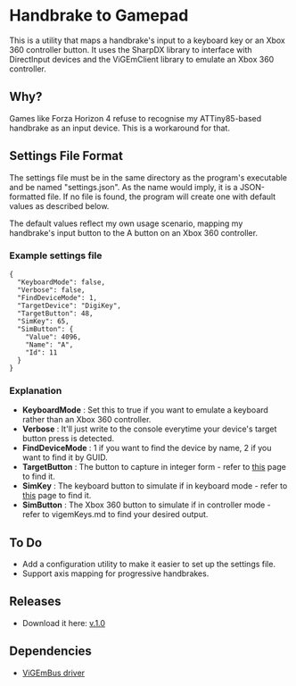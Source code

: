 # Handbrake to Gamepad

This is a utility that maps a handbrake's input to a keyboard key or an Xbox 360 controller button. It uses the SharpDX library to interface with DirectInput devices and the ViGEmClient library to emulate an Xbox 360 controller.

## Why?

Games like Forza Horizon 4 refuse to recognise my ATTiny85-based handbrake as an input device. This is a workaround for that.

## Settings File Format

The settings file must be in the same directory as the program's executable and be named "settings.json". As the name would imply, it is a JSON-formatted file. If no file is found, the program will create one with default values as described below.

The default values reflect my own usage scenario, mapping my handbrake's input button to the A button on an Xbox 360 controller.

### Example settings file

```
{
  "KeyboardMode": false,
  "Verbose": false,
  "FindDeviceMode": 1,
  "TargetDevice": "DigiKey",
  "TargetButton": 48,
  "SimKey": 65,
  "SimButton": {
    "Value": 4096,
    "Name": "A",
    "Id": 11
  }
}
```
### Explanation

- **KeyboardMode** : Set this to true if you want to emulate a keyboard rather than an Xbox 360 controller.
- **Verbose** : It'll just write to the console everytime your device's target button press is detected.
- **FindDeviceMode** : 1 if you want to find the device by name, 2 if you want to find it by GUID.
- **TargetButton** : The button to capture in integer form - refer to [this](https://github.com/sharpdx/SharpDX/blob/master/Source/SharpDX.DirectInput/JoystickOffset.cs) page to find it.
- **SimKey** : The keyboard button to simulate if in keyboard mode - refer to [this](https://gitlab.com/SchwingSK/Keyboard2Xinput/-/blob/master/virtualKeyNames.md) page to find it.
- **SimButton** : The Xbox 360 button to simulate if in controller mode - refer to vigemKeys.md to find your desired output.

## To Do
- Add a configuration utility to make it easier to set up the settings file.
- Support axis mapping for progressive handbrakes.

## Releases

- Download it here: [v.1.0](https://dl.gs2012.xyz/?id=73)
## Dependencies

- [ViGEmBus driver](https://github.com/nefarius/ViGEmBus/releases)